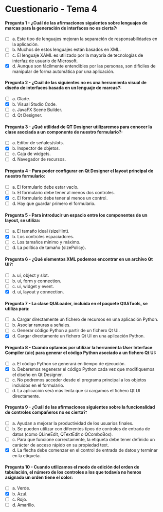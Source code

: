 # Cuestionario - Tema 4

#### Pregunta 1 - ¿Cuál de las afirmaciones siguientes sobre lenguajes de marcas para la generación de interfaces no es cierta?:
- [ ] a. Este tipo de lenguajes mejoran la separación de responsabilidades en la aplicación.
- [ ] b. Muchos de estos lenguajes están basados en XML.
- [ ] c. El lenguaje XAML es utilizado por la mayoría de tecnologías de interfaz de usuario de Microsoft.
- [X] d. Aunque son fácilmente entendibles por las personas, son difíciles de manipular de forma automática por una aplicación.

#### Pregunta 2 - ¿Cuál de las siguientes no es una herramienta visual de diseño de interfaces basada en un lenguaje de marcas?:
- [ ] a. Glade.
- [X] b. Visual Studio Code.
- [ ] c. JavaFX Scene Builder.
- [ ] d. Qt Designer.

#### Pregunta 3 - ¿Qué utilidad de QT Designer utilizaremos para conocer la clase asociada a un componente de nuestro formulario?:
- [ ] a. Editor de señales/slots.
- [X] b. Inspector de objetos.
- [ ] c. Caja de widgets.
- [ ] d. Navegador de recursos.

#### Pregunta 4 - Para poder configurar en Qt Designer el layout principal de nuestro formulario:
- [ ] a. El formulario debe estar vacío.
- [ ] b. El formulario debe tener al menos dos controles.
- [X] c. El formulario debe tener al menos un control.
- [ ] d. Hay que guardar primero el formulario.

#### Pregunta 5 - Para introducir un espacio entre los componentes de un layout, se utiliza:
- [ ] a. El tamaño ideal (sizeHint).
- [X] b. Los controles espaciadores.
- [ ] c. Los tamaños mínimo y máximo.
- [ ] d. La política de tamaño (sizePolicy).

#### Pregunta 6 - ¿Qué elementos XML podemos encontrar en un archivo Qt UI?:
- [ ] a. ui, object y slot.
- [ ] b. ui, form y connection.
- [ ] c. ui, widget y event.
- [X] d. ui, layout y connection.

#### Pregunta 7 - La clase QUiLoader, incluida en el paquete QtUiTools, se utiliza para:
- [ ] a. Cargar directamente un fichero de recursos en una aplicación Python.
- [ ] b. Asociar ranuras a señales.
- [ ] c. Generar código Python a partir de un fichero Qt UI.
- [X] d. Cargar directamente un fichero Qt UI en una aplicación Python.

#### Pregunta 8 - Cuando optamos por utilizar la herramienta User Interface Compiler (uic) para generar el código Python asociado a un fichero Qt UI:
- [ ] a. El código Python se generará en tiempo de ejecución.
- [X] b. Deberemos regenerar el código Python cada vez que modifiquemos el diseño en Qt Designer.
- [ ] c. No podremos acceder desde el programa principal a los objetos incluidos en el formulario.
- [ ] d. La aplicación será más lenta que si cargamos el fichero Qt UI directamente.

#### Pregunta 9 - ¿Cuál de las afirmaciones siguientes sobre la funcionalidad de controles compañeros no es cierta?:
- [ ] a. Ayudan a mejorar la productividad de los usuarios finales.
- [ ] b. Se pueden utilizar con diferentes tipos de controles de entrada de datos (como QLineEdit, QTextEdit o QComboBox).
- [ ] c. Para que funcione correctamente, la etiqueta debe tener definido un carácter de acceso rápido en su propiedad text.
- [X] d. La flecha debe comenzar en el control de entrada de datos y terminar en la etiqueta.

#### Pregunta 10 - Cuando utilizamos el modo de edición del orden de tabulación, el número de los controles a los que todavía no hemos asignado un orden tiene el color:

- [ ] a. Verde.
- [X] b. Azul.
- [ ] c. Rojo.
- [ ] d. Amarillo.